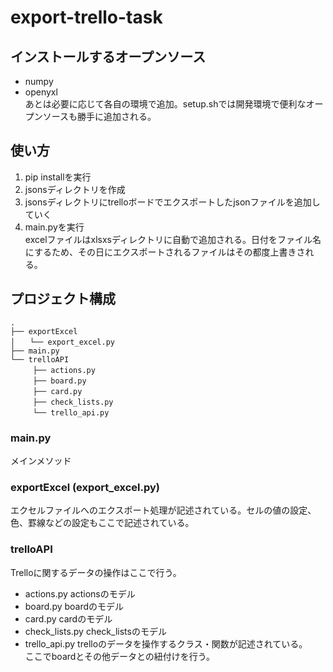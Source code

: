 # export-trello-task
## インストールするオープンソース
+ numpy  
+ openyxl  
あとは必要に応じて各自の環境で追加。setup.shでは開発環境で便利なオープンソースも勝手に追加される。
## 使い方
1. pip installを実行  
2. jsonsディレクトリを作成  
3. jsonsディレクトリにtrelloボードでエクスポートしたjsonファイルを追加していく  
4. main.pyを実行  
excelファイルはxlsxsディレクトリに自動で追加される。日付をファイル名にするため、その日にエクスポートされるファイルはその都度上書きされる。  
## プロジェクト構成

```
.
├── exportExcel
│　　└── export_excel.py
├── main.py
└── trelloAPI
　　　├── actions.py
　　　├── board.py
　　　├── card.py
　　　├── check_lists.py
　　　└── trello_api.py
``` 

### main.py
メインメソッド
### exportExcel (export_excel.py)
エクセルファイルへのエクスポート処理が記述されている。セルの値の設定、色、罫線などの設定もここで記述されている。
### trelloAPI
Trelloに関するデータの操作はここで行う。
+ actions.py
actionsのモデル
+ board.py
boardのモデル
+ card.py
cardのモデル
+ check_lists.py
check_listsのモデル
+ trello_api.py
trelloのデータを操作するクラス・関数が記述されている。  
ここでboardとその他データとの紐付けを行う。
